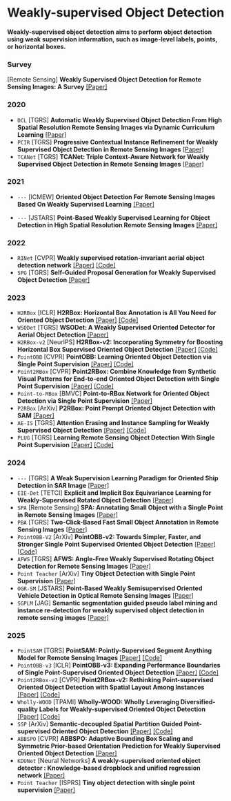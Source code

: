 # Weakly-supervised Object Detection

**Weakly-supervised object detection aims to perform object detection using weak supervision information, such as image-level labels, points, or horizontal boxes.**

### Survey
[Remote Sensing] **Weakly Supervised Object Detection for Remote Sensing Images: A Survey** [[Paper]](https://www.mdpi.com/2072-4292/14/21/5362)

### 2020
- `DCL` [TGRS] **Automatic Weakly Supervised Object Detection From High Spatial Resolution Remote Sensing Images via Dynamic Curriculum Learning** [[Paper]](https://ieeexplore.ieee.org/abstract/document/9094681)
- `PCIR` [TGRS] **Progressive Contextual Instance Refinement for Weakly Supervised Object Detection in Remote Sensing Images** [[Paper]](https://ieeexplore.ieee.org/document/9078853)
- `TCANet` [TGRS] **TCANet: Triple Context-Aware Network for Weakly Supervised Object Detection in Remote Sensing Images** [[Paper]](https://ieeexplore.ieee.org/document/9239339)

### 2021
- `---` [ICMEW] **Oriented Object Detection For Remote Sensing Images Based On Weakly Supervised Learning** [[Paper]](https://ieeexplore.ieee.org/abstract/document/9455957?casa_token=x3jK_8szB8sAAAAA:0UV4id4FbO-zSz7X_5Px7CAiZrgHlcdO5gEdspfubB2hZr4CMKWShzdjprnTDEufOL3AhQ3FnZn_)

- `---` [JSTARS] **Point-Based Weakly Supervised Learning for Object Detection in High Spatial Resolution Remote Sensing Images** [[Paper]](https://ieeexplore.ieee.org/document/9416748)

### 2022
- `RINet` [CVPR] **Weakly supervised rotation-invariant aerial object detection network** [[Paper]](https://openaccess.thecvf.com/content/CVPR2022/html/Feng_Weakly_Supervised_Rotation-Invariant_Aerial_Object_Detection_Network_CVPR_2022_paper.html) [[Code]](https://github.com/XiaoxFeng/RINet)
- `SPG` [TGRS] **Self-Guided Proposal Generation for Weakly Supervised Object Detection** [[Paper]](https://ieeexplore.ieee.org/document/9791412)

### 2023
- `H2RBox` [ICLR] **H2RBox: Horizontal Box Annotation is All You Need for Oriented Object Detection** [[Paper]](https://arxiv.org/abs/2210.06742) [[Code]](https://github.com/yangxue0827/h2rbox-mmrotate)
- `WSODet` [TGRS] **WSODet: A Weakly Supervised Oriented Detector for Aerial Object Detection** [[Paper]](https://ieeexplore.ieee.org/document/10049586)
- `H2RBox-v2` [NeurIPS] **H2RBox-v2: Incorporating Symmetry for Boosting Horizontal Box Supervised Oriented Object Detection** [[Paper]](https://arxiv.org/abs/2304.04403) [[Code]](https://github.com/open-mmlab/mmrotate/tree/dev-1.x/configs/h2rbox_v2)
- `PointOBB` [CVPR] **PointOBB: Learning Oriented Object Detection via Single Point Supervision** [[Paper]](https://arxiv.org/abs/2311.14757) [[Code]](https://github.com/Luo-Z13/pointobb)
- `Point2RBox` [CVPR] **Point2RBox: Combine Knowledge from Synthetic Visual Patterns for End-to-end Oriented Object Detection with Single Point Supervision** [[Paper]](https://arxiv.org/abs/2311.14758) [[Code]](https://github.com/yuyi1005/point2rbox-mmrotate/tree/dev-1.x/configs/point2rbox)
- `Point-to-RBox` [BMVC] **Point-to-RBox Network for Oriented Object Detection via Single Point Supervision** [[Paper]](https://papers.bmvc2023.org/0323.pdf)
- `P2RBox` [ArXiv] **P2RBox: Point Prompt Oriented Object Detection with SAM** [[Paper]](https://arxiv.org/abs/2311.13128)
- `AE-IS` [TGRS] **Attention Erasing and Instance Sampling for Weakly Supervised Object Detection** [[Paper]](https://ieeexplore.ieee.org/document/10345589) [[Code]](https://github.com/XuanX/AE-IS)
- `PLUG` [TGRS] **Learning Remote Sensing Object Detection With Single Point Supervision** [[Paper]](https://ieeexplore.ieee.org/document/10363380) [[Code]](https://github.com/heshitian/PLUG)
  
### 2024
- `---` [TGRS] **A Weak Supervision Learning Paradigm for Oriented Ship Detection in SAR Image** [[Paper]](https://ieeexplore.ieee.org/document/10463064)
- `EIE-Det` [TETCI] **Explicit and Implicit Box Equivariance Learning for Weakly-Supervised Rotated Object Detection** [[Paper]](https://ieeexplore.ieee.org/document/10535195)
- `SPA` [Remote Sensing] **SPA: Annotating Small Object with a Single Point in Remote Sensing Images** [[Paper]](https://www.mdpi.com/2072-4292/16/14/2515)
- `PBA` [TGRS] **Two-Click-Based Fast Small Object Annotation in Remote Sensing Images** [[Paper]](https://ieeexplore.ieee.org/document/10634559)
- `PointOBB-V2` [ArXiv] **PointOBB-v2: Towards Simpler, Faster, and Stronger Single Point Supervised Oriented Object Detection** [[Paper]](https://arxiv.org/abs/2410.08210) [[Code]](https://github.com/taugeren/PointOBB-v2)
- `AFWS` [TGRS] **AFWS: Angle-Free Weakly Supervised Rotating Object Detection for Remote Sensing Images** [[Paper]](https://ieeexplore.ieee.org/document/10731721)
- `Point Teacher` [ArXiv] **Tiny Object Detection with Single Point Supervision** [[Paper]](https://arxiv.org/pdf/2412.05837)
- `OGR-SM` [JSTARS] **Point-Based Weakly Semisupervised Oriented Vehicle Detection in Optical Remote Sensing Images** [[Paper]](https://ieeexplore.ieee.org/abstract/document/10646487)
- `SGPLM` [JAG] **Semantic segmentation guided pseudo label mining and instance re-detection for weakly supervised object detection in remote sensing images** [[Paper]](https://www.sciencedirect.com/science/article/pii/S1569843223001231)

### 2025
- `PointSAM` [TGRS] **PointSAM: Pointly-Supervised Segment Anything Model for Remote Sensing Images** [[Paper]](https://ieeexplore.ieee.org/document/10839471) [[Code]](https://github.com/Lans1ng/PointSAM)
- `PointOBB-v3` [ICLR] **PointOBB-v3: Expanding Performance Boundaries of Single Point-Supervised Oriented Object Detection** [[Paper]](https://arxiv.org/abs/2501.13898) [[Code]](https://github.com/ZpyWHU/PointOBB-v3)
- `Point2RBox-v2` [CVPR] **Point2RBox-v2: Rethinking Point-supervised Oriented Object Detection with Spatial Layout Among Instances** [[Paper]](https://arxiv.org/abs/2502.04268) [[Code]](https://github.com/VisionXLab/point2rbox-v2)
- `Wholly-WOOD` [TPAMI] **Wholly-WOOD: Wholly Leveraging Diversified-quality Labels for Weakly-supervised Oriented Object Detection** [[Paper]](https://arxiv.org/abs/2502.09471) [[Code]](https://github.com/VisionXLab/whollywood)
- `SSP` [ArXiv] **Semantic-decoupled Spatial Partition Guided Point-supervised Oriented Object Detection** [[Paper]](https://arxiv.org/abs/2506.10601) [[Code]](https://github.com/antxinyuan/ssp)
- `ABBSPO` [CVPR] **ABBSPO: Adaptive Bounding Box Scaling and Symmetric Prior-based Orientation Prediction for Weakly Supervised Oriented Object Detection** [[Paper]](https://openaccess.thecvf.com/content/CVPR2025/html/Lee_ABBSPO_Adaptive_Bounding_Box_Scaling_and_Symmetric_Prior_based_Orientation_CVPR_2025_paper.html)
- `KDUNet` [Neural Networks] **A weakly-supervised oriented object detector : Knowledge-based dropblock and unified regression network** [[Paper]](https://www.sciencedirect.com/science/article/abs/pii/S0893608025007105)
- `Point Teacher` [ISPRS] **Tiny object detection with single point supervision** [[Paper]]([https://www.sciencedirect.com/science/article/abs/pii/S0893608025007105](https://www.sciencedirect.com/science/article/abs/pii/S092427162500187X))
